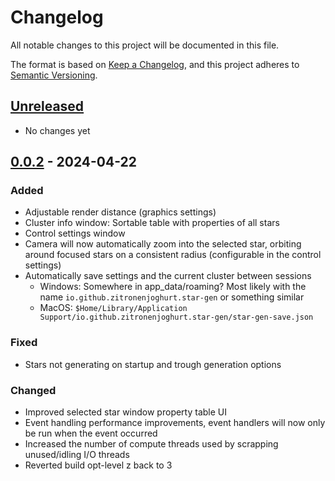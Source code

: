 # Changelog

All notable changes to this project will be documented in this file.

The format is based on [Keep a Changelog](https://keepachangelog.com/en/1.1.0/),
and this project adheres to [Semantic Versioning](https://semver.org/spec/v2.0.0.html).

## [Unreleased]

- No changes yet

## [0.0.2] - 2024-04-22

### Added

- Adjustable render distance (graphics settings)
- Cluster info window: Sortable table with properties of all stars
- Control settings window
- Camera will now automatically zoom into the selected star, orbiting around focused stars on a consistent radius
  (configurable in the control settings)
- Automatically save settings and the current cluster between sessions
    - Windows: Somewhere in app_data/roaming? Most likely with the name `io.github.zitronenjoghurt.star-gen` or
      something similar
    - MacOS: `$Home/Library/Application Support/io.github.zitronenjoghurt.star-gen/star-gen-save.json`

### Fixed

- Stars not generating on startup and trough generation options

### Changed

- Improved selected star window property table UI
- Event handling performance improvements, event handlers will now only be run when the event occurred
- Increased the number of compute threads used by scrapping unused/idling I/O threads
- Reverted build opt-level z back to 3

[unreleased]: https://github.com/Zitronenjoghurt/star-gen/compare/v0.0.2...develop

[0.0.2]: https://github.com/Zitronenjoghurt/star-gen/compare/v0.0.1...v0.0.2